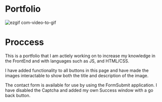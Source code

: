 # Portfolio
![ezgif com-video-to-gif](https://user-images.githubusercontent.com/118406958/230725510-0f215a7c-01d2-4336-a693-2428fb64679f.gif)

# Proccess

This is a portfolio that I am actiely working on to increase my knowledge in the FrontEnd and with languages such as JS, and HTML/CSS. 

I have added functionality to all buttons in this page and have made the images interactable to show both the title and description of the image.

The contact form is available for use by using the FormSubmit application. I have disabled the Captcha and added my own Success window with a go back button.


